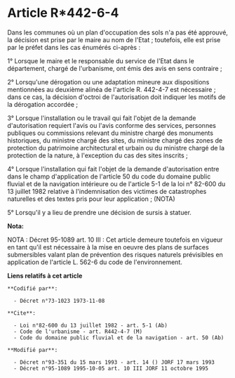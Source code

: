 # Article R*442-6-4

Dans les communes où un plan d'occupation des sols n'a pas été approuvé, la décision est prise par le maire au nom de
l'Etat ; toutefois, elle est prise par le préfet dans les cas énumérés ci-après :

1° Lorsque le maire et le responsable du service de l'Etat dans le département, chargé de l'urbanisme, ont émis des avis en
sens contraire ;

2° Lorsqu'une dérogation ou une adaptation mineure aux dispositions mentionnées au deuxième alinéa de l'article R. 442-4-7
est nécessaire ; dans ce cas, la décision d'octroi de l'autorisation doit indiquer les motifs de la dérogation accordée ;

3° Lorsque l'installation ou le travail qui fait l'objet de la demande d'autorisation requiert l'avis ou l'avis conforme des
services, personnes publiques ou commissions relevant du ministre chargé des monuments historiques, du ministre chargé des
sites, du ministre chargé des zones de protection du patrimoine architectural et urbain ou du ministre chargé de la
protection de la nature, à l'exception du cas des sites inscrits ;

4° Lorsque l'installation qui fait l'objet de la demande d'autorisation entre dans le champ d'application de l'article 50 du
code du domaine public fluvial et de la navigation intérieure ou de l'article 5-1 de la loi n° 82-600 du 13 juillet 1982
relative à l'indemnisation des victimes de catastrophes naturelles et des textes pris pour leur application ; (NOTA)

5° Lorsqu'il y a lieu de prendre une décision de sursis à statuer.

**Nota:**

NOTA : Décret 95-1089 art. 10 III : Cet article demeure toutefois en vigueur en tant qu'il est nécessaire à la mise en oeuvre
des plans de surfaces submersibles valant plan de prévention des risques naturels prévisibles en application de l'article L.
562-6 du code de l'environnement.

**Liens relatifs à cet article**

	**Codifié par**:

	  - Décret n°73-1023 1973-11-08

	**Cite**:

	  - Loi n°82-600 du 13 juillet 1982 - art. 5-1 (Ab)
	  - Code de l'urbanisme - art. R442-4-7 (M)
	  - Code du domaine public fluvial et de la navigation - art. 50 (Ab)

	**Modifié par**:

	  - Décret n°93-351 du 15 mars 1993 - art. 14 () JORF 17 mars 1993
	  - Décret n°95-1089 1995-10-05 art. 10 III JORF 11 octobre 1995

